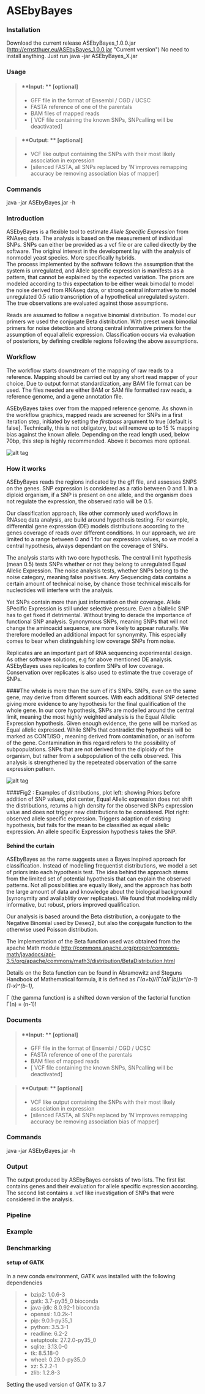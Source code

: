 # ASEbyBayes

### **Installation**
Download the current release ASEbyBayes_1.0.0.jar (http://ernstthuer.eu/ASEbyBayes_1.0.0.jar "Current version")
No need to install anything. Just run  java -jar ASEbyBayes_X.jar


### <i class="icon-file"></i>  **Usage**
> #### <i class="icon-download"></i>**Input:     ** [optional]
>- GFF file in the format of Ensembl / CGD / UCSC 
>- FASTA reference of one of the parentals 
>- BAM files of mapped reads 
>- [ VCF file containing the known SNPs,  SNPcalling will be deactivated]

> #### <i class="icon-upload"></i> **Output: ** [optional]
>- VCF like output containing the SNPs with their most likely association in expression
>- [silenced FASTA,  all SNPs replaced by 'N'improves remapping accuracy be removing association bias of mapper]

### <i class="icon-file"></i> **Commands**
java -jar ASEbyBayes.jar -h 




### <i class="icon-file"></i> **Introduction**

ASEbyBayes is a flexible tool to estimate _Allele Specific Expression_ from RNAseq data.
The analysis is based on the measurement of individual SNPs. SNPs can either be provided as a vcf file or are called directly by the software. The original interest in the development lay with the analysis of nonmodel yeast species. More specifically hybrids.  
The process implemented by the software follows the assumption that the system is unregulated, and Allele specific expression is manifests as a pattern, that cannot be explained by the expected variation. The priors are modeled according to this expectation to be either weak bimodal to model the noise derived from RNAseq data, or strong central informative to model unregulated 0.5 ratio transcription of a hypothetical unregulated system. The true observations are evaluated against those assumptions.

Reads are assumed to follow a negative binomial distribution. To model our primers we used the conjugate Beta distribution. With preset weak bimodial primers for noise detection and strong central informative primers for the assumption of equal allelic expression. Classification occurs via evaluation of posteriors, by defining credible regions following the above assumptions.


### Workflow

The workflow starts downstream of the mapping of raw reads to a reference. Mapping should be carried out by any short read mapper of your choice. Due to output format standardization, any BAM file format can be used. The files needed are either BAM or SAM file formatted raw reads,  a reference genome, and a gene annotation file. 

ASEbyBayes takes over from the mapped reference genome. As shown in the workflow graphics, mapped reads are screened for SNPs in a first iteration step, initiated by setting the *firstpass* argument to true [default is false]. Technically, this is not obligatory, but will remove up to 15 % mapping bias against the known allele. Depending on the read length used,  below 70bp, this step is highly recommended. Above it becomes more optional. 


![alt tag](http://ernstthuer.eu/workflow_v2.png "Essential workflow")


### How it works 


ASEbyBayes reads the regions indicated by the gff file, and assesses SNPS on the genes.  SNP expression is considered as a ratio between 0 and 1. In a diploid organism, if a SNP is present on one allele, and the organism does not regulate the expression, the observed ratio will be 0.5. 

Our classification approach, like other commonly used workflows in RNAseq data analysis, are build around hypothesis testing. For example, differential gene expression (DE) models distributions according to the genes coverage of reads over different conditions. In our approach, we are limited to a range between 0 and 1 for our expression values, so we model a central hypothesis, always dependant on the coverage of SNPs.

The analysis starts with two core hypothesis. The central limit hypothesis (mean 0.5) tests SNPs whether or not they belong to unregulated Equal Allelic Expression. The noise analysis tests, whether SNPs belong to the noise category, meaning false positives. Any Sequencing data contains a certain amount of technical noise, by chance those technical miscalls for nucleotides will interfere with the analysis.

Yet SNPs contain more than just information on their coverage. Allele SPecific Expression is still under selective pressure. Even a biallelic SNP has to get fixed if detrimental. Without trying to derade the importance of functional SNP analysis. Synonymous SNPs, meaning SNPs that will not change the aminoacid sequence, are more likely to appear naturally. We therefore modelled an additional impact for synonymity. This especially comes to bear when distinguishing low coverage SNPs from noise. 

Replicates are an important part of RNA sequencing experimental design. As other software solutions, e.g for above mentioned DE analysis. ASEbyBayes uses replicates to confirm SNPs of low coverage. Conservation over replicates is also used to estimate the true coverage of SNPs.

####The whole is more than the sum of it's SNPs.
SNPs, even on the same gene, may derive from different sources.  With each additional SNP detected giving more evidence to any hypothesis for the final qualification of the whole gene.
In our core hypothesis, SNPs are modelled around the central limit, meaning the most highly weighted analysis is the Equal Allelic Expression hypothesis. Given enough evidence, the gene will be marked as Equal allelic expressed. While SNPs that contradict the hypothesis will be marked as CONT/ISO , meaning derived from contamination, or an isoform of the gene.
Contamination in this regard refers to the possibility of subpopulations. SNPs that are not derived from the diploidy of the organism, but rather from a subpopulation of the cells observed. This analysis is strengthened by the repeteated observation of the same expression pattern.

![alt tag](http://ernstthuer.eu/triplot_1.jpeg "Distributions")

####Fig2 : 
Examples of distributions,  plot left: showing Priors before addition of SNP values,  plot center,  Equal Allelic expression does not shift the distributions, returns a high density for the observed SNPs expression value and does not trigger new distributions to be considered. Plot right: observed allele specific expression. Triggers adaption of existing hypothesis, but fails for the mean to be classified as equal allelic expression. An allele specific Expression hypothesis takes the SNP.

#### Behind the curtain
ASEbyBayes as the name suggests uses a Bayes inspired approach for classification. Instead of modelling frequentist distributions, we model a set of priors into each hypothesis test. The idea behind the approach stems from the limited set of potential hypothesis that can explain the observed patterns. Not all possibilities are equally likely, and the approach has both the large amount of data and knowledge about the biological background (synonymity and availablitiy over replicates). We found that modeling mildly informative, but robust, priors improved qualification. 

Our analysis is based around the Beta distribution, a conjugate to the Negative Binomial used by Deseq2, but also the conjugate function to the otherwise used Poisson distribution.

The implementation of the Beta function used was obtained from the apache Math module 
http://commons.apache.org/proper/commons-math/javadocs/api-3.5/org/apache/commons/math3/distribution/BetaDistribution.html

Details on the Beta function can be found in Abramowitz and Steguns Handbook of Mathematical formula, it is defined as  *Γ(a+b)/(Γ(a)Γ(b))x^(a-1)(1-x)^(b-1)*,   

Γ (the gamma function) is a shifted down version of the factorial function Γ(n) = (n-1)!




### <i class="icon-file"></i> **Documents**

> #### <i class="icon-download"></i>**Input:     ** [optional]
>- GFF file in the format of Ensembl / CGD / UCSC 
>- FASTA reference of one of the parentals 
>- BAM files of mapped reads 
>- [ VCF file containing the known SNPs,  SNPcalling will be deactivated]

> #### <i class="icon-upload"></i> **Output: ** [optional]
>- VCF like output containing the SNPs with their most likely association in expression
>- [silenced FASTA,  all SNPs replaced by 'N'improves remapping accuracy be removing association bias of mapper]

### <i class="icon-file"></i> **Commands**
java -jar ASEbyBayes.jar -h 


### <i class="icon-file"></i> **Output**

The output produced by ASEbyBayes consists of two lists.  The first list contains genes and their evaluation for allele specific expression according. 
The second list contains a .vcf like investigation of SNPs that were considered in the analysis.


### <i class="icon-file"></i> **Pipeline**





### <i class="icon-file"></i> **Example**



### Benchmarking

#### setup of GATK
In a new conda environment, GATK was installed with the following dependencies 

>-    bzip2:      1.0.6-3               
>-    gatk:       3.7-py35_0    bioconda
>-    java-jdk:   8.0.92-1      bioconda
>-    openssl:    1.0.2k-1              
>-    pip:        9.0.1-py35_1          
>-    python:     3.5.3-1               
>-    readline:   6.2-2                 
>-    setuptools: 27.2.0-py35_0         
>-    sqlite:     3.13.0-0              
>-    tk:         8.5.18-0              
>-    wheel:      0.29.0-py35_0         
>-    xz:         5.2.2-1               
>-    zlib:       1.2.8-3     
    
Setting the used version of GATK to 3.7

